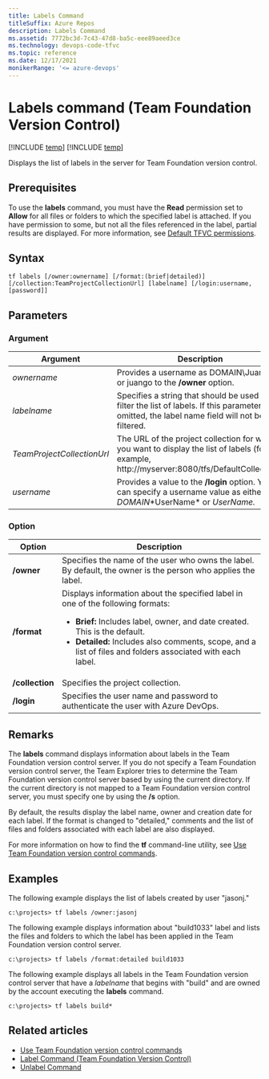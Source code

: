 ```yaml
---
title: Labels Command
titleSuffix: Azure Repos
description: Labels Command
ms.assetid: 7772bc3d-7c43-47d8-ba5c-eee89aeed3ce
ms.technology: devops-code-tfvc
ms.topic: reference
ms.date: 12/17/2021
monikerRange: '<= azure-devops'
---
```



# Labels command (Team Foundation Version Control)

[!INCLUDE [temp](../includes/version-tfs-2013-cloud.md)]
[!INCLUDE [temp](../includes/version-vs-2013-vs-2019.md)]

Displays the list of labels in the server for Team Foundation version control.

## Prerequisites

To use the **labels** command, you must have the **Read** permission set to **Allow** for all files or folders to which the specified label is attached. If you have permission to some, but not all the files referenced in the label, partial results are displayed. 
For more information, see  [Default TFVC permissions](../../organizations/security/default-tfvc-permissions.md).

## Syntax

```
tf labels [/owner:ownername] [/format:(brief|detailed)] 
[/collection:TeamProjectCollectionUrl] [labelname] [/login:username,[password]]
```

## Parameters

### Argument

|**Argument**|**Description**|
|---|---|
|*ownername*|Provides a username as DOMAIN\JuanGo or juango to the **/owner** option.|
|*labelname*|Specifies a string that should be used to filter the list of labels. If this parameter is omitted, the label name field will not be filtered.|
|*TeamProjectCollectionUrl*|The URL of the project collection for which you want to display the list of labels (for example, http://myserver:8080/tfs/DefaultCollection).|
|*username*|Provides a value to the **/login** option. You can specify a username value as either *DOMAIN*\*UserName* or *UserName.*|


### Option

|   **Option**    |                                                                                                                                      **Description**                                                                                                                                       |
|-----------------|--------------------------------------------------------------------------------------------------------------------------------------------------------------------------------------------------------------------------------------------------------------------------------------------|
|   **/owner**    |                                                                                       Specifies the name of the user who owns the label. By default, the owner is the person who applies the label.                                                                                        |
|   **/format**   | Displays information about the specified label in one of the following formats:<ul><li>**Brief:** Includes label, owner, and date created. This is the default.</li><li>**Detailed:** Includes also comments, scope, and a list of files and folders associated with each label.</li></ul> |
| **/collection** |                                                                                                                             Specifies the project collection.                                                                                                                              |
|   **/login**    |                                                                                          Specifies the user name and password to authenticate the user with Azure DevOps.                                                                                          |

## Remarks
The **labels** command displays information about labels in the Team Foundation version control server. If you do not specify a Team Foundation version control server, the Team Explorer tries to determine the Team Foundation version control server based by using the current directory. If the current directory is not mapped to a Team Foundation version control server, you must specify one by using the **/s** option.

By default, the results display the label name, owner and creation date for each label. If the format is changed to "detailed," comments and the list of files and folders associated with each label are also displayed.



For more information on how to find the **tf** command-line utility, see [Use Team Foundation version control commands](use-team-foundation-version-control-commands.md).
## Examples
The following example displays the list of labels created by user "jasonj."

```
c:\projects> tf labels /owner:jasonj
```

The following example displays information about "build1033" label and lists the files and folders to which the label has been applied in the Team Foundation version control server.

```
c:\projects> tf labels /format:detailed build1033
```

The following example displays all labels in the Team Foundation version control server that have a *labelname* that begins with "build" and are owned by the account executing the **labels** command.

```
c:\projects> tf labels build*
```

## Related articles

- [Use Team Foundation version control commands](use-team-foundation-version-control-commands.md)
- [Label Command (Team Foundation Version Control)](label-command-team-foundation-version-control.md)
- [Unlabel Command](unlabel-command.md)
